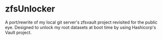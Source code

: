 # zfsUnlocker
A port/rewrite of my local git server's zfsvault project revisited for the public eye. Designed to unlock my root datasets at boot time by using Hashicorp's Vault project.
